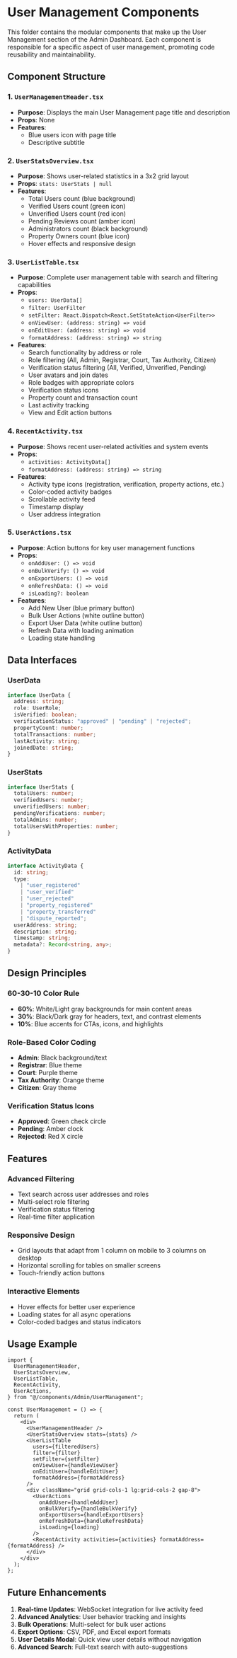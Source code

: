 # User Management Components

This folder contains the modular components that make up the User Management section of the Admin Dashboard. Each component is responsible for a specific aspect of user management, promoting code reusability and maintainability.

## Component Structure

### 1. `UserManagementHeader.tsx`

- **Purpose**: Displays the main User Management page title and description
- **Props**: None
- **Features**:
  - Blue users icon with page title
  - Descriptive subtitle

### 2. `UserStatsOverview.tsx`

- **Purpose**: Shows user-related statistics in a 3x2 grid layout
- **Props**: `stats: UserStats | null`
- **Features**:
  - Total Users count (blue background)
  - Verified Users count (green icon)
  - Unverified Users count (red icon)
  - Pending Reviews count (amber icon)
  - Administrators count (black background)
  - Property Owners count (blue icon)
  - Hover effects and responsive design

### 3. `UserListTable.tsx`

- **Purpose**: Complete user management table with search and filtering capabilities
- **Props**:
  - `users: UserData[]`
  - `filter: UserFilter`
  - `setFilter: React.Dispatch<React.SetStateAction<UserFilter>>`
  - `onViewUser: (address: string) => void`
  - `onEditUser: (address: string) => void`
  - `formatAddress: (address: string) => string`
- **Features**:
  - Search functionality by address or role
  - Role filtering (All, Admin, Registrar, Court, Tax Authority, Citizen)
  - Verification status filtering (All, Verified, Unverified, Pending)
  - User avatars and join dates
  - Role badges with appropriate colors
  - Verification status icons
  - Property count and transaction count
  - Last activity tracking
  - View and Edit action buttons

### 4. `RecentActivity.tsx`

- **Purpose**: Shows recent user-related activities and system events
- **Props**:
  - `activities: ActivityData[]`
  - `formatAddress: (address: string) => string`
- **Features**:
  - Activity type icons (registration, verification, property actions, etc.)
  - Color-coded activity badges
  - Scrollable activity feed
  - Timestamp display
  - User address integration

### 5. `UserActions.tsx`

- **Purpose**: Action buttons for key user management functions
- **Props**:
  - `onAddUser: () => void`
  - `onBulkVerify: () => void`
  - `onExportUsers: () => void`
  - `onRefreshData: () => void`
  - `isLoading?: boolean`
- **Features**:
  - Add New User (blue primary button)
  - Bulk User Actions (white outline button)
  - Export User Data (white outline button)
  - Refresh Data with loading animation
  - Loading state handling

## Data Interfaces

### UserData

```typescript
interface UserData {
  address: string;
  role: UserRole;
  isVerified: boolean;
  verificationStatus: "approved" | "pending" | "rejected";
  propertyCount: number;
  totalTransactions: number;
  lastActivity: string;
  joinedDate: string;
}
```

### UserStats

```typescript
interface UserStats {
  totalUsers: number;
  verifiedUsers: number;
  unverifiedUsers: number;
  pendingVerifications: number;
  totalAdmins: number;
  totalUsersWithProperties: number;
}
```

### ActivityData

```typescript
interface ActivityData {
  id: string;
  type:
    | "user_registered"
    | "user_verified"
    | "user_rejected"
    | "property_registered"
    | "property_transferred"
    | "dispute_reported";
  userAddress: string;
  description: string;
  timestamp: string;
  metadata?: Record<string, any>;
}
```

## Design Principles

### 60-30-10 Color Rule

- **60%**: White/Light gray backgrounds for main content areas
- **30%**: Black/Dark gray for headers, text, and contrast elements
- **10%**: Blue accents for CTAs, icons, and highlights

### Role-Based Color Coding

- **Admin**: Black background/text
- **Registrar**: Blue theme
- **Court**: Purple theme
- **Tax Authority**: Orange theme
- **Citizen**: Gray theme

### Verification Status Icons

- **Approved**: Green check circle
- **Pending**: Amber clock
- **Rejected**: Red X circle

## Features

### Advanced Filtering

- Text search across user addresses and roles
- Multi-select role filtering
- Verification status filtering
- Real-time filter application

### Responsive Design

- Grid layouts that adapt from 1 column on mobile to 3 columns on desktop
- Horizontal scrolling for tables on smaller screens
- Touch-friendly action buttons

### Interactive Elements

- Hover effects for better user experience
- Loading states for all async operations
- Color-coded badges and status indicators

## Usage Example

```tsx
import {
  UserManagementHeader,
  UserStatsOverview,
  UserListTable,
  RecentActivity,
  UserActions,
} from "@/components/Admin/UserManagement";

const UserManagement = () => {
  return (
    <div>
      <UserManagementHeader />
      <UserStatsOverview stats={stats} />
      <UserListTable
        users={filteredUsers}
        filter={filter}
        setFilter={setFilter}
        onViewUser={handleViewUser}
        onEditUser={handleEditUser}
        formatAddress={formatAddress}
      />
      <div className="grid grid-cols-1 lg:grid-cols-2 gap-8">
        <UserActions
          onAddUser={handleAddUser}
          onBulkVerify={handleBulkVerify}
          onExportUsers={handleExportUsers}
          onRefreshData={handleRefreshData}
          isLoading={loading}
        />
        <RecentActivity activities={activities} formatAddress={formatAddress} />
      </div>
    </div>
  );
};
```

## Future Enhancements

1. **Real-time Updates**: WebSocket integration for live activity feed
2. **Advanced Analytics**: User behavior tracking and insights
3. **Bulk Operations**: Multi-select for bulk user actions
4. **Export Options**: CSV, PDF, and Excel export formats
5. **User Details Modal**: Quick view user details without navigation
6. **Advanced Search**: Full-text search with auto-suggestions
